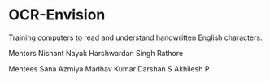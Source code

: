 # OCR-Envision
Training computers to read and understand handwritten English characters.

Mentors
Nishant Nayak
Harshwardan Singh Rathore

Mentees
Sana Azmiya
Madhav Kumar
Darshan S
Akhilesh P
